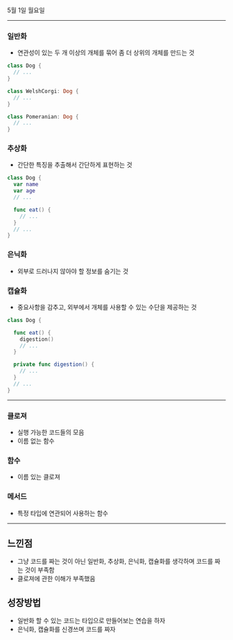 5월 1일 월요일

---
### 일반화
- 연관성이 있는 두 개 이상의 개체를 묶어 좀 더 상위의 개체를 만드는 것
```swift
class Dog {
  // ...
}

class WelshCorgi: Dog {
  // ...
}

class Pomeranian: Dog {
  // ...
}
```

### 추상화
- 간단한 특징을 추출해서 간단하게 표현하는 것
```swift
class Dog {
  var name
  var age
  // ...

  func eat() {
    // ...
  }
  // ...
}
```

### 은닉화
- 외부로 드러나지 않아야 할 정보를 숨기는 것

### 캡슐화
- 중요사항을 감추고, 외부에서 개체를 사용할 수 있는 수단을 제공하는 것

```swift
class Dog {

  func eat() {
    digestion()
    // ...
  }

  private func digestion() {
    // ...
  }
  // ...
}
```
---

### 클로져
- 실행 가능한 코드들의 모음
- 이름 없는 함수

### 함수
- 이름 있는 클로져

### 메서드
- 특정 타입에 연관되어 사용하는 함수

---
## 느낀점
- 그냥 코드를 짜는 것이 아닌 일반화, 추상화, 은닉화, 캡슐화를 생각하며 코드를 짜는 것이 부족함
- 클로져에 관한 이해가 부족했음

## 성장방법
- 일반화 할 수 있는 코드는 타입으로 만들어보는 연습을 하자
- 은닉화, 캡슐화를 신경쓰며 코드를 짜자
